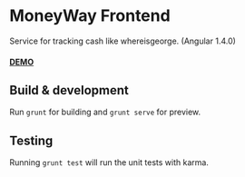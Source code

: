 # MoneyWay Frontend

Service for tracking cash like whereisgeorge. (Angular 1.4.0)


#### [DEMO](https://moneyway.xyz)
## Build & development

Run `grunt` for building and `grunt serve` for preview.

## Testing

Running `grunt test` will run the unit tests with karma.
